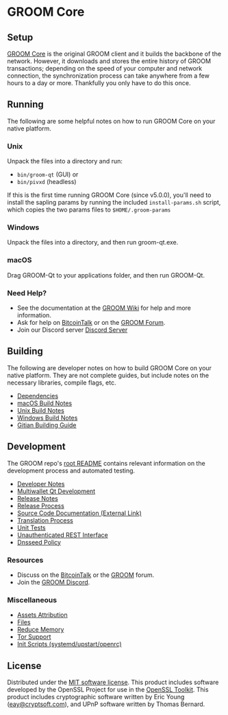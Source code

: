 GROOM Core
=============

Setup
---------------------
[GROOM Core](http://groom.org/wallet) is the original GROOM client and it builds the backbone of the network. However, it downloads and stores the entire history of GROOM transactions; depending on the speed of your computer and network connection, the synchronization process can take anywhere from a few hours to a day or more. Thankfully you only have to do this once.

Running
---------------------
The following are some helpful notes on how to run GROOM Core on your native platform.

### Unix

Unpack the files into a directory and run:

- `bin/groom-qt` (GUI) or
- `bin/pivxd` (headless)

If this is the first time running GROOM Core (since v5.0.0), you'll need to install the sapling params by running the included `install-params.sh` script, which copies the two params files to `$HOME/.groom-params`

### Windows

Unpack the files into a directory, and then run groom-qt.exe.

### macOS

Drag GROOM-Qt to your applications folder, and then run GROOM-Qt.

### Need Help?

* See the documentation at the [GROOM Wiki](https://github.com/nhoussay/groom/wiki)
for help and more information.
* Ask for help on [BitcoinTalk](https://bitcointalk.org/index.php?topic=1262920.0) or on the [GROOM Forum](http://forum.groom.org/).
* Join our Discord server [Discord Server](https://discord.groom.org)

Building
---------------------
The following are developer notes on how to build GROOM Core on your native platform. They are not complete guides, but include notes on the necessary libraries, compile flags, etc.

- [Dependencies](dependencies.md)
- [macOS Build Notes](build-osx.md)
- [Unix Build Notes](build-unix.md)
- [Windows Build Notes](build-windows.md)
- [Gitian Building Guide](gitian-building.md)

Development
---------------------
The GROOM repo's [root README](/README.md) contains relevant information on the development process and automated testing.

- [Developer Notes](developer-notes.md)
- [Multiwallet Qt Development](multiwallet-qt.md)
- [Release Notes](release-notes.md)
- [Release Process](release-process.md)
- [Source Code Documentation (External Link)](https://www.fuzzbawls.pw/groom/doxygen/)
- [Translation Process](translation_process.md)
- [Unit Tests](unit-tests.md)
- [Unauthenticated REST Interface](REST-interface.md)
- [Dnsseed Policy](dnsseed-policy.md)

### Resources
* Discuss on the [BitcoinTalk](https://bitcointalk.org/index.php?topic=1262920.0) or the [GROOM](http://forum.groom.org/) forum.
* Join the [GROOM Discord](https://discord.groom.org).

### Miscellaneous
- [Assets Attribution](assets-attribution.md)
- [Files](files.md)
- [Reduce Memory](reduce-memory.md)
- [Tor Support](tor.md)
- [Init Scripts (systemd/upstart/openrc)](init.md)

License
---------------------
Distributed under the [MIT software license](/COPYING).
This product includes software developed by the OpenSSL Project for use in the [OpenSSL Toolkit](https://www.openssl.org/). This product includes
cryptographic software written by Eric Young ([eay@cryptsoft.com](mailto:eay@cryptsoft.com)), and UPnP software written by Thomas Bernard.
